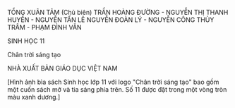 TỔNG XUÂN TÂM (Chủ biên)
TRẦN HOÀNG ĐƯỜNG - NGUYỄN THỊ THANH HUYỀN - NGUYỄN TẤN LÊ
NGUYỄN ĐOÀN LÝ - NGUYỄN CÔNG THỦY TRÂM - PHẠM ĐÌNH VĂN

SINH HỌC 11

Chân trời sáng tạo

NHÀ XUẤT BẢN GIÁO DỤC VIỆT NAM

[Hình ảnh bìa sách Sinh học lớp 11 với logo "Chân trời sáng tạo" bao gồm một cuốn sách mở và tia sáng phía trên. Số 11 được đặt trong một vòng tròn màu xanh dương.]